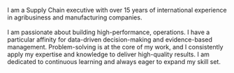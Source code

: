 I am a Supply Chain executive with over 15 years of international experience in agribusiness and manufacturing companies.
<br><br>
I am passionate about building high-performance, operations. I have a particular affinity for data-driven decision-making and evidence-based management. Problem-solving is at the core of my work, and I consistently apply my expertise and knowledge to deliver high-quality results. I am dedicated to continuous learning and always eager to expand my skill set.